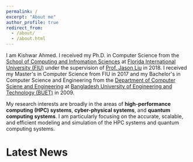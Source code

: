 ```yaml
---
permalink: /
excerpt: "About me"
author_profile: true
redirect_from: 
  - /about/
  - /about.html
---
```


I am Kishwar Ahmed. I received my Ph.D. in Computer Science from the
[School of Computing and Infromation
Sciences](https://www.cis.fiu.edu) at [Florida International
University (FIU)](https://www.fiu.edu) under the supervision of [Prof.
Jason Liu](https://people.cis.fiu.edu/liux/) in 2018.  I received my
Master's in Computer Science from FIU in 2017 and my Bachelor's in
Computer Science and Engineering from the [Department of Computer
Sciene and Engineering](http://cse.buet.ac.bd) at [Bangladesh
University of Engineering and Technology (BUET)](http://buet.ac.bd) in 2009.

My research interests are broadly in the areas of **high-performance
computing (HPC) systems**, **cyber-physical systems**, and **quantum computing
systems**. I am particularly focusing on the accurate, scalable, and efficient modeling and simulation of the HPC systems and quantum computing systems.

# Latest News
  

